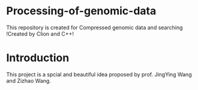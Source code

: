 # Processing-of-genomic-data
  This repository is created  for Compressed genomic data and searching !Created by Clion and C++!
# Introduction
  This project is a spcial and beautiful idea proposed by prof. JingYing Wang and Zizhao Wang. 
